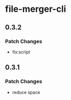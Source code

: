# file-merger-cli

## 0.3.2

### Patch Changes

- fix:script

## 0.3.1

### Patch Changes

- reduce space
